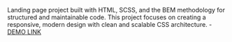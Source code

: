 Landing page project built with HTML, SCSS, and the BEM methodology for structured and maintainable code.
This project focuses on creating a responsive, modern design with clean and scalable CSS architecture.
    - [DEMO LINK](https://msdreams.github.io/boze_lending/)

